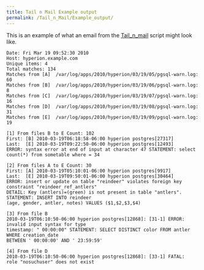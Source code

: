 ```yaml
---
title: Tail n Mail Example output
permalink: /Tail_n_Mail/Example_output/
---
```


This is an example of what an email from the [Tail_n_mail](/Tail_n_mail "wikilink") script might look like.


    Date: Fri Mar 19 09:52:30 2010
    Host: hyperion.example.com
    Unique items: 4
    Total matches: 134
    Matches from [A]  /var/log/apps/2010/hyperion/03/19/05/pgsql-warn.log: 60
    Matches from [B]  /var/log/apps/2010/hyperion/03/19/06/pgsql-warn.log: 8
    Matches from [C]  /var/log/apps/2010/hyperion/03/19/07/pgsql-warn.log: 16
    Matches from [D]  /var/log/apps/2010/hyperion/03/19/08/pgsql-warn.log: 31
    Matches from [E]  /var/log/apps/2010/hyperion/03/19/09/pgsql-warn.log: 19

    [1] From files B to E Count: 102
    First: [B] 2010-03-19T06:18:58-06:00 hyperion postgres[27317]
    Last:  [E] 2010-03-19T09:22:50-06:00 hyperion postgres[12493]
    ERROR: syntax error at end of input at character 47 STATEMENT: select count(*) from sometable where = 34

    [2] From files A to E Count: 30
    First: [A] 2010-03-19T05:10:01-06:00 hyperion postgres[9917]
    Last:  [E] 2010-03-19T09:50:01-06:00 hyperion postgres[30464]
    ERROR: insert or update on table "reindeer" violates foreign key constraint "reindeer_ref_antlers"
    DETAIL: Key (antlers)=(green) is not present in table "antlers". STATEMENT: INSERT INTO reindeer
    (age, gender, antler, notes) VALUES ($1,$2,$3,$4)

    [3] From file B
    2010-03-19T06:10:50-06:00 hyperion postgres[12868]: [31-1] ERROR: invalid input syntax for type
    timestamp: " 00:00:00" STATEMENT: SELECT DISTINCT color FROM antler WHERE creation_date
    BETWEEN ' 00:00:00' AND ' 23:59:59'

    [4] From file D
    2010-03-19T06:10:50-06:00 hyperion postgres[12868]: [33-1] FATAL:  role "nosuchuser" does not exist